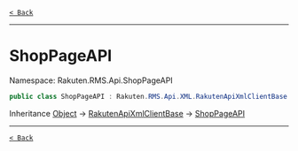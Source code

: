 [`< Back`](./)

---

# ShopPageAPI

Namespace: Rakuten.RMS.Api.ShopPageAPI

```csharp
public class ShopPageAPI : Rakuten.RMS.Api.XML.RakutenApiXmlClientBase
```

Inheritance [Object](https://docs.microsoft.com/en-us/dotnet/api/system.object) → [RakutenApiXmlClientBase](./rakuten.rms.api.xml.rakutenapixmlclientbase) → [ShopPageAPI](./rakuten.rms.api.shoppageapi.shoppageapi)

---

[`< Back`](./)
